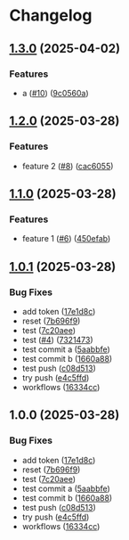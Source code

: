 # Changelog

## [1.3.0](https://github.com/tonywu0821/release-pls-checking/compare/v1.2.0...v1.3.0) (2025-04-02)


### Features

* a ([#10](https://github.com/tonywu0821/release-pls-checking/issues/10)) ([9c0560a](https://github.com/tonywu0821/release-pls-checking/commit/9c0560aeab4f128a7bb6d3bec668aa68894ead97))

## [1.2.0](https://github.com/tonywu0821/release-pls-checking/compare/v1.1.0...v1.2.0) (2025-03-28)


### Features

* feature 2 ([#8](https://github.com/tonywu0821/release-pls-checking/issues/8)) ([cac6055](https://github.com/tonywu0821/release-pls-checking/commit/cac60555067627d9e7f7c2b96ad36cb8259212f4))

## [1.1.0](https://github.com/tonywu0821/release-pls-checking/compare/v1.0.1...v1.1.0) (2025-03-28)


### Features

* feature 1 ([#6](https://github.com/tonywu0821/release-pls-checking/issues/6)) ([450efab](https://github.com/tonywu0821/release-pls-checking/commit/450efabb2ab09411898f62496ab9d8ef3e32ae23))

## [1.0.1](https://github.com/tonywu0821/release-pls-checking/compare/v1.0.0...v1.0.1) (2025-03-28)


### Bug Fixes

* add token ([17e1d8c](https://github.com/tonywu0821/release-pls-checking/commit/17e1d8ca6167607f63c76b80a1a09ffe22e82fc0))
* reset ([7b696f9](https://github.com/tonywu0821/release-pls-checking/commit/7b696f959fd24ab375f1c44c3797c027463aa387))
* test ([7c20aee](https://github.com/tonywu0821/release-pls-checking/commit/7c20aee300974cbd4cac3c0086b168ba1927ba30))
* test ([#4](https://github.com/tonywu0821/release-pls-checking/issues/4)) ([7321473](https://github.com/tonywu0821/release-pls-checking/commit/73214738e8d578d28abdb0a5ef73b5014cb305cf))
* test commit a ([5aabbfe](https://github.com/tonywu0821/release-pls-checking/commit/5aabbfe534a0ba485b324e38a9e37c19f61bc748))
* test commit b ([1660a88](https://github.com/tonywu0821/release-pls-checking/commit/1660a88ca03b243025c400eaa04fa8212c62e588))
* test push ([c08d513](https://github.com/tonywu0821/release-pls-checking/commit/c08d5133853383e578fc22b0aad6c9d2c3ef3faf))
* try push ([e4c5ffd](https://github.com/tonywu0821/release-pls-checking/commit/e4c5ffded4c757a0e3d7f1df0b7f11fbae006567))
* workflows ([16334cc](https://github.com/tonywu0821/release-pls-checking/commit/16334cc586ba7e1997cd148716c44ba4ec9fbc43))

## 1.0.0 (2025-03-28)


### Bug Fixes

* add token ([17e1d8c](https://github.com/tonywu0821/release-pls-checking/commit/17e1d8ca6167607f63c76b80a1a09ffe22e82fc0))
* reset ([7b696f9](https://github.com/tonywu0821/release-pls-checking/commit/7b696f959fd24ab375f1c44c3797c027463aa387))
* test ([7c20aee](https://github.com/tonywu0821/release-pls-checking/commit/7c20aee300974cbd4cac3c0086b168ba1927ba30))
* test commit a ([5aabbfe](https://github.com/tonywu0821/release-pls-checking/commit/5aabbfe534a0ba485b324e38a9e37c19f61bc748))
* test commit b ([1660a88](https://github.com/tonywu0821/release-pls-checking/commit/1660a88ca03b243025c400eaa04fa8212c62e588))
* test push ([c08d513](https://github.com/tonywu0821/release-pls-checking/commit/c08d5133853383e578fc22b0aad6c9d2c3ef3faf))
* try push ([e4c5ffd](https://github.com/tonywu0821/release-pls-checking/commit/e4c5ffded4c757a0e3d7f1df0b7f11fbae006567))
* workflows ([16334cc](https://github.com/tonywu0821/release-pls-checking/commit/16334cc586ba7e1997cd148716c44ba4ec9fbc43))
